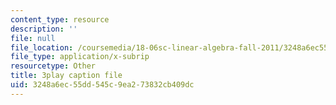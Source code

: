 ```yaml
---
content_type: resource
description: ''
file: null
file_location: /coursemedia/18-06sc-linear-algebra-fall-2011/3248a6ec55dd545c9ea273832cb409dc_cfn2ZUuWPd0.vtt
file_type: application/x-subrip
resourcetype: Other
title: 3play caption file
uid: 3248a6ec-55dd-545c-9ea2-73832cb409dc
---
```

